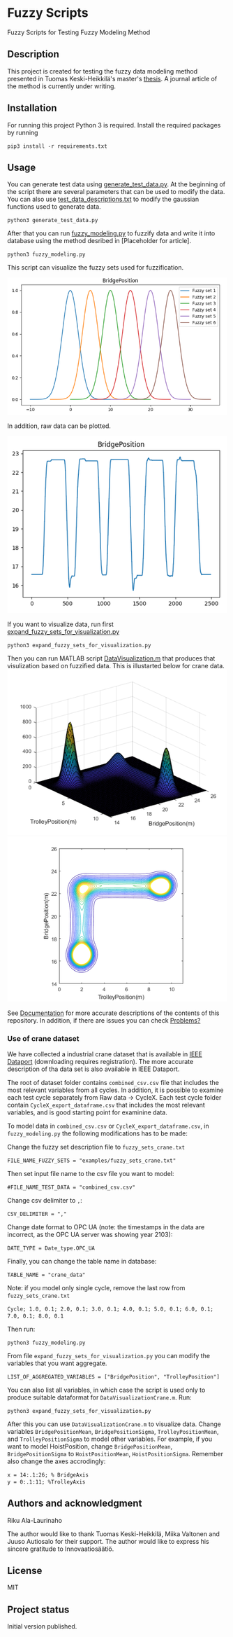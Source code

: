 # Fuzzy Scripts
Fuzzy Scripts for Testing Fuzzy Modeling Method

## Description
This project is created for testing the fuzzy data modeling method presented in Tuomas Keski-Heikkilä's master's [thesis](http://urn.fi/URN:NBN:fi:aalto-202109059012).
A journal article of the method is currently under writing.

## Installation
For running this project Python 3 is required. Install the required packages by running 

    pip3 install -r requirements.txt

## Usage
You can generate test data using [generate_test_data.py](generate_test_data.py). At the beginning of the script there are several parameters that can be used to modify the data. You can also use [test_data_descriptions.txt](examples/test_data_descriptions.txt) to modify the gaussian functions used to generate data.

    python3 generate_test_data.py

After that you can run [fuzzy_modeling.py](fuzzy_modeling.py) to fuzzify data and write it into database using the method desribed in [Placeholder for article].

    python3 fuzzy_modeling.py

This script can visualize the fuzzy sets used for fuzzification.

![Visualization](examples/figures/fuzzy_sets.png)

In addition, raw data can be plotted.

![Visualization](examples/figures/Visualization_of_crane_data_raw.png)

If you want to visualize data, run first [expand_fuzzy_sets_for_visualization.py](expand_fuzzy_sets_for_visualization.py)

    python3 expand_fuzzy_sets_for_visualization.py

Then you can run MATLAB script [DataVisualization.m](DataVisualization.m) that produces that visulization based on fuzzified data. This is illustarted below for crane data.
![Visualization](examples/figures/Visualization_of_crane_data_1.png)
![Visualization](examples/figures/Visualization_of_crane_data_2.png)

See [Documentation](Documentation.md) for more accurate descriptions of the contents of this repository. In addition, if there are issues you can check [Problems?](Documentation.md#problems)

### Use of crane dataset

We have collected a industrial crane dataset that is available in [IEEE Dataport](https://dx.doi.org/10.21227/6b9d-tr16) (downloading requires registration).
The more accurate description of tha data set is also available in IEEE Dataport.

The root of dataset folder contains `combined_csv.csv` file that includes the most relevant variables from all cycles.
In addition, it is possible to examine each test cycle separately from Raw data -> CycleX. Each test cycle folder contain `CycleX_export_dataframe.csv` that includes the most relevant variables, and is good starting point for examinine data.

To model data in `combined_csv.csv` or `CycleX_export_dataframe.csv`, in `fuzzy_modeling.py` the following modifications has to be made:

Change the fuzzy set description file to `fuzzy_sets_crane.txt`

    FILE_NAME_FUZZY_SETS = "examples/fuzzy_sets_crane.txt"

Then set input file name to the csv file you want to model:

    #FILE_NAME_TEST_DATA = "combined_csv.csv"

Change csv delimiter to `,`:

    CSV_DELIMITER = ","

Change date format to OPC UA (note: the timestamps in the data are incorrect, as the OPC UA server was showing year 2103):

    DATE_TYPE = Date_type.OPC_UA

Finally, you can change the table name in database:

    TABLE_NAME = "crane_data"

Note: if you model only single cycle, remove the last row from `fuzzy_sets_crane.txt`

    Cycle; 1.0, 0.1; 2.0, 0.1; 3.0, 0.1; 4.0, 0.1; 5.0, 0.1; 6.0, 0.1; 7.0, 0.1; 8.0, 0.1

Then run:

    python3 fuzzy_modeling.py

From file `expand_fuzzy_sets_for_visualization.py` you can modify the variables that you want aggregate.

    LIST_OF_AGGREGATED_VARIABLES = ["BridgePosition", "TrolleyPosition"]

You can also list all variables, in which case the script is used only to produce suitable dataformat for `DataVisualizationCrane.m`. Run:

    python3 expand_fuzzy_sets_for_visualization.py

After this you can use `DataVisualizationCrane.m` to visualize data.
Change variables `BridgePositionMean`, `BridgePositionSigma`, `TrolleyPositionMean`, and `TrolleyPositionSigma` to model other variables. For example, if you want to model HoistPosition, change `BridgePositionMean`, `BridgePositionSigma` to `HoistPositionMean`, `HoistPositionSigma`.
Remember also change the axes accrodingly:

    x = 14:.1:26; % BridgeAxis
    y = 0:.1:11; %TrolleyAxis


## Authors and acknowledgment
Riku Ala-Laurinaho

The author would like to thank Tuomas Keski-Heikkilä, Miika Valtonen and Juuso Autiosalo for their support.
The author would like to express his sincere gratitude to Innovaatiosäätiö.

## License
MIT

## Project status
Initial version published.
